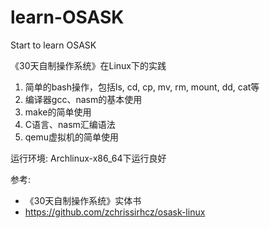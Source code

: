 # learn-OSASK
Start to learn OSASK

《30天自制操作系统》在Linux下的实践

1. 简单的bash操作，包括ls, cd, cp, mv, rm, mount, dd, cat等
2. 编译器gcc、nasm的基本使用
3. make的简单使用
4. C语言、nasm汇编语法
5. qemu虚拟机的简单使用

运行环境: Archlinux-x86_64下运行良好

参考:
* 《30天自制操作系统》实体书
* https://github.com/zchrissirhcz/osask-linux

